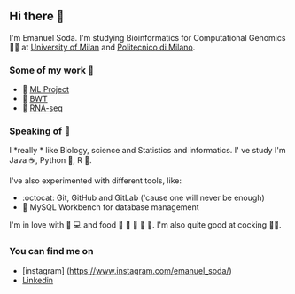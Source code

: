 ## Hi there 👋

I'm Emanuel Soda. I'm studying Bioinformatics for Computational Genomics :man_scientist: at [University of Milan](https://www.unimi.it/it) and [Politecnico di Milano](https://www.polimi.it).

### Some of my work :construction_worker:
- :brain: [ML Project](https://github.com/EmanuelSoda/ML_Homework)
- :snake: [BWT](https://github.com/EmanuelSoda/ProgrammingPython)
- :dna:		[RNA-seq](https://github.com/EmanuelSoda/TranscriptomicsProject)


### Speaking of :speech_balloon:
I *really * like Biology, science and Statistics and informatics.
I' ve study I'm Java :coffee:, Python :snake:, R :test_tube:.

I've also experimented with different tools, like:

- :octocat: Git, GitHub and GitLab ('cause one will never be enough)
- :dolphin: MySQL Workbench for database management

I'm in love with :apple: :computer: and food :bread: :spaghetti: :cut_of_meat:
:dumpling: :sushi:. I'm also quite good at cocking :cook:.

### You can find me on
- [instagram] (https://www.instagram.com/emanuel_soda/)
- [Linkedin](https://www.linkedin.com/in/emanuel-soda-5b3565188/)
